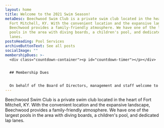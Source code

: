 ```yaml
---
layout: home
title: Welcome to the 2021 Swim Season!
metaDesc: Beechwood Swim Club is a private swim club located in the heart of
  Fort Mitchell, KY. With the convenient location and the expansive landscape,
  Beechwood provides a family-friendly atmosphere. We have one of the largest
  pools in the area with diving boards, a children's pool, and dedicated lap
  lanes.
postsHeading: Pool Services
archiveButtonText: See all posts
socialImage: ""
membershipDues: >-
  <div class="countdown-container"><p id="countdown-timer"></p></div>


  ## Membership Dues


  On behalf of the Board of Directors, management and staff welcome to the 2021 Beechwood Swim club Summer Swim Season. As long as the health inspection goes well we will be opening May 29th. Beechwood Swim Club is a non-profit corporation that is operated by a group of volunteers. Membership avalilable [here](https://beechwood-swim-club.netlify.app/membership).
---
```

Beechwood Swim Club is a private swim club located in the heart of Fort Mitchell, KY. With the convenient location and the expansive landscape, Beechwood provides a family-friendly atmosphere. We have one of the largest pools in the area with diving boards, a children's pool, and dedicated lap lanes.